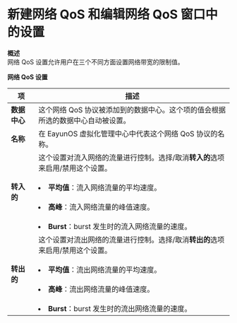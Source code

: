 # 新建网络 QoS 和编辑网络 QoS 窗口中的设置

**概述**<br/>
网络 QoS 设置允许用户在三个不同方面设置网络带宽的限制值。


**网络 QoS 设置**

|项|描述|
|--|-----|
| **数据中心**|这个网络 QoS 协议被添加到的数据中心。这个项的值会根据所选的数据中心自动被设置。 |
| **名称**|在 EayunOS 虚拟化管理中心中代表这个网络 QoS 协议的名称。 |
|**转入的**|这个设置对流入网络的流量进行控制。选择/取消**转入的**选项来启用/禁用这个设置。<br/><br/> <li>**平均值**：流入网络流量的平均速度。 </li><br/><li>**高峰**：流入网络流量的峰值速度。 </li><br/><li>**Burst**：burst 发生时的流入网络流量的速度。 </li>|
|**转出的**|这个设置对流出网络的流量进行控制。选择/取消**转出的**选项来启用/禁用这个设置。 <br/><br/><li> **平均值**：流出网络流量的平均速度。</li><br/><li>**高峰**：流出网络流量的峰值速度。 </li> <br/><li>**Burst**：burst 发生时的流出网络流量的速度。 </li>|
